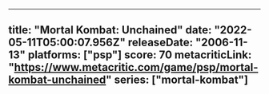 
---
title: "Mortal Kombat: Unchained"
date: "2022-05-11T05:00:07.956Z"
releaseDate: "2006-11-13"
platforms: ["psp"]
score: 70
metacriticLink: "https://www.metacritic.com/game/psp/mortal-kombat-unchained"
series: ["mortal-kombat"]
---
